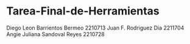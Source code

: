 # Tarea-Final-de-Herramientas
Diego Leon Barrientos Bermeo 2210713
Juan F. Rodriguez Dia 2211704
Angie Juliana Sandoval Reyes 2210728
